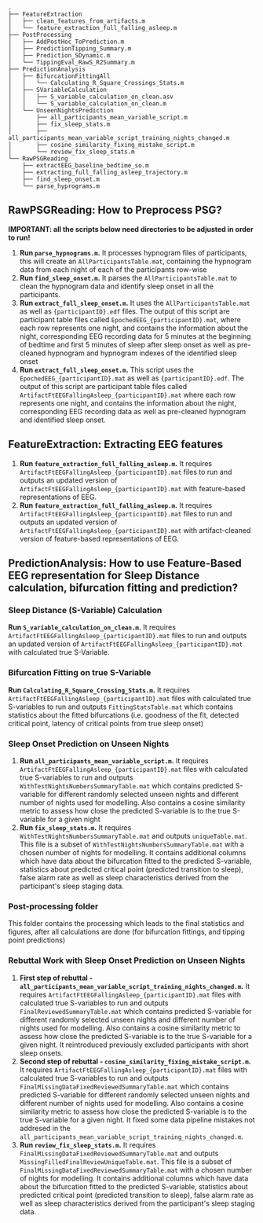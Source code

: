 ```
.
├── FeatureExtraction
│   ├── clean_features_from_artifacts.m
│   └── feature_extraction_full_falling_asleep.m
├── PostProcessing
│   ├── AddPostHoc_ToPrediction.m
│   ├── PredictionTipping_Summary.m
│   ├── Prediction_SDynamic.m
│   └── TippingEval_RawS_R2Summary.m
├── PredictionAnalysis
│   ├── BifurcationFittingAll
│   │   └── Calculating_R_Square_Crossings_Stats.m
│   ├── SVariableCalculation
│   │   ├── S_variable_calculation_on_clean.asv
│   │   └── S_variable_calculation_on_clean.m
│   └── UnseenNightsPrediction
│       ├── all_participants_mean_variable_script.m
│       ├── fix_sleep_stats.m
│       ├── all_participants_mean_variable_script_training_nights_changed.m
│       ├── cosine_similarity_fixing_mistake_script.m
│       └── review_fix_sleep_stats.m
└── RawPSGReading
    ├── extractEEG_baseline_bedtime_so.m
    ├── extracting_full_falling_asleep_trajectory.m
    ├── find_sleep_onset.m
    └── parse_hyprograms.m
```
## RawPSGReading: How to Preprocess PSG?
**IMPORTANT: all the scripts below need directories to be adjusted in order to run!**
1. **Run `parse_hypnograms.m`.** It processes hypnogram files of participants, this will create an `AllParticipantsTable.mat`, containing the hypnogram data from each night of each of the participants row-wise
2. **Run `find_sleep_onset.m`.** It parses the `AllParticipantsTable.mat` to clean the hypnogram data and identify sleep onset in all the participants. 
3. **Run `extract_full_sleep_onset.m`.** It uses the `AllParticipantsTable.mat` as well as `{participantID}.edf` files. The output of this script are participant table files called `EpochedEEG_{participantID}.mat`, where each row represents one night, and contains the information about the night, corresponding EEG recording data for 5 minutes at the beginning of bedtime and first 5 minutes of sleep after sleep onset as well as pre-cleaned hypnogram and hypnogram indexes of the identified sleep onset 
4. **Run `extract_full_sleep_onset.m`.** This script uses the `EpochedEEG_{participantID}.mat` as well as `{participantID}.edf`. The output of this script are participant table files called `ArtifactFtEEGFallingAsleep_{participantID}.mat` where each row represents one night, and contains the information about the night, corresponding EEG recording data as well as pre-cleaned hypnogram and identified sleep onset. 
## FeatureExtraction: Extracting EEG features 
1. **Run `feature_extraction_full_falling_asleep.m`.**  It requires `ArtifactFtEEGFallingAsleep_{participantID}.mat` files to run and outputs an updated version of `ArtifactFtEEGFallingAsleep_{participantID}.mat` with feature-based representations of EEG.
2. **Run `feature_extraction_full_falling_asleep.m`.**  It requires `ArtifactFtEEGFallingAsleep_{participantID}.mat` files to run and outputs an updated version of `ArtifactFtEEGFallingAsleep_{participantID}.mat` with artifact-cleaned version of feature-based representations of EEG.

## PredictionAnalysis: How to use Feature-Based EEG representation for Sleep Distance calculation, bifurcation fitting and prediction? 
### Sleep Distance (S-Variable) Calculation 
**Run `S_variable_calculation_on_clean.m`.**  It requires `ArtifactFtEEGFallingAsleep_{participantID}.mat` files to run and outputs an updated version of `ArtifactFtEEGFallingAsleep_{participantID}.mat` with calculated true S-Variable.

### Bifurcation Fitting on true S-Variable
**Run `Calculating_R_Square_Crossing_Stats.m`.**  It requires  `ArtifactFtEEGFallingAsleep_{participantID}.mat` files with calculated true S-variables to run and outputs `FittingStatsTable.mat` which contains statistics about the fitted bifurcations (i.e. goodness of the fit, detected critical point, latency of critical points from true sleep onset)

### Sleep Onset Prediction on Unseen Nights 
1) **Run `all_participants_mean_variable_script.m`.**  It requires  `ArtifactFtEEGFallingAsleep_{participantID}.mat` files with calculated true S-variables to run and outputs `WithTestNightsNumbersSummaryTable.mat` which contains predicted S-variable for different randomly selected unseen nights and different number of nights used for modelling. Also contains a cosine similarity metric to assess how close the predicted S-variable is to the true S-variable for a given night 
2) **Run `fix_sleep_stats.m`.**  It requires `WithTestNightsNumbersSummaryTable.mat`  and outputs `uniqueTable.mat`. This file is a subset of  `WithTestNightsNumbersSummaryTable.mat` with a chosen number of nights for modelling. It contains additional columns which have data about the bifurcation fitted to the predicted S-variable, statistics about predicted critical point (predicted transition to sleep), false alarm rate as well as sleep characteristics derived from the participant's sleep staging data.

### Post-processing folder
This folder contains the processing which leads to the final statistics and figures, after all calculations are done (for bifurcation fittings, and tipping point predictions)

### Rebuttal Work with Sleep Onset Prediction on Unseen Nights 
1) **First step of rebuttal - `all_participants_mean_variable_script_training_nights_changed.m`.**  It requires  `ArtifactFtEEGFallingAsleep_{participantID}.mat` files with calculated true S-variables to run and outputs `FinalReviewedSummaryTable.mat` which contains predicted S-variable for different randomly selected unseen nights and different number of nights used for modelling. Also contains a cosine similarity metric to assess how close the predicted S-variable is to the true S-variable for a given night. It reintroduced previously excluded participants with short sleep onsets.
2) **Second step of rebuttal - `cosine_similarity_fixing_mistake_script.m`.**  It requires  `ArtifactFtEEGFallingAsleep_{participantID}.mat` files with calculated true S-variables to run and outputs `FinalMissingDataFixedReviewedSummaryTable.mat` which contains predicted S-variable for different randomly selected unseen nights and different number of nights used for modelling. Also contains a cosine similarity metric to assess how close the predicted S-variable is to the true S-variable for a given night. It fixed some data pipeline mistakes not addresed in the `all_participants_mean_variable_script_training_nights_changed.m`.
3) **Run `review_fix_sleep_stats.m`.**  It requires `FinalMissingDataFixedReviewedSummaryTable.mat`  and outputs `MissingFilledFinalReviewUniqueTable.mat`. This file is a subset of  `FinalMissingDataFixedReviewedSummaryTable.mat` with a chosen number of nights for modelling. It contains additional columns which have data about the bifurcation fitted to the predicted S-variable, statistics about predicted critical point (predicted transition to sleep), false alarm rate as well as sleep characteristics derived from the participant's sleep staging data.
